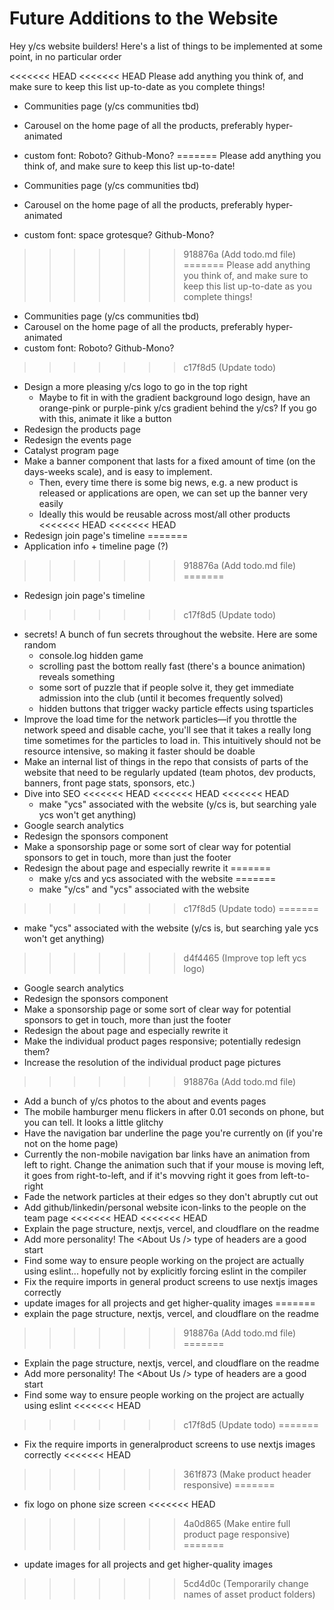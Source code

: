 # Future Additions to the Website

Hey y/cs website builders! Here's a list of things to be implemented at some point, in no particular order

<<<<<<< HEAD
<<<<<<< HEAD
Please add anything you think of, and make sure to keep this list up-to-date as you complete things!

- Communities page (y/cs communities tbd)
- Carousel on the home page of all the products, preferably hyper-animated
- custom font: Roboto? Github-Mono?
=======
Please add anything you think of, and make sure to keep this list up-to-date!

- Communities page (y/cs communities tbd)
- Carousel on the home page of all the products, preferably hyper-animated
- custom font: space grotesque? Github-Mono?
>>>>>>> 918876a (Add todo.md file)
=======
Please add anything you think of, and make sure to keep this list up-to-date as you complete things!

- Communities page (y/cs communities tbd)
- Carousel on the home page of all the products, preferably hyper-animated
- custom font: Roboto? Github-Mono?
>>>>>>> c17f8d5 (Update todo)
- Design a more pleasing y/cs logo to go in the top right
  - Maybe to fit in with the gradient background logo design, have an orange-pink or purple-pink y/cs gradient behind the y/cs? If you go with this, animate it like a button
- Redesign the products page
- Redesign the events page
- Catalyst program page
- Make a banner component that lasts for a fixed amount of time (on the days-weeks scale), and is easy to implement.
  - Then, every time there is some big news, e.g. a new product is released or applications are open, we can set up the banner very easily
  - Ideally this would be reusable across most/all other products
<<<<<<< HEAD
<<<<<<< HEAD
- Redesign join page's timeline
=======
- Application info + timeline page (?)
>>>>>>> 918876a (Add todo.md file)
=======
- Redesign join page's timeline
>>>>>>> c17f8d5 (Update todo)
- secrets! A bunch of fun secrets throughout the website. Here are some random
  - console.log hidden game
  - scrolling past the bottom really fast (there's a bounce animation) reveals something
  - some sort of puzzle that if people solve it, they get immediate admission into the club (until it becomes frequently solved)
  - hidden buttons that trigger wacky particle effects using tsparticles
- Improve the load time for the network particles—if you throttle the network speed and disable cache, you'll see that it takes a really long time sometimes for the particles to load in. This intuitively should not be resource intensive, so making it faster should be doable
- Make an internal list of things in the repo that consists of parts of the website that need to be regularly updated (team photos, dev products, banners, front page stats, sponsors, etc.)
- Dive into SEO
<<<<<<< HEAD
<<<<<<< HEAD
<<<<<<< HEAD
  - make "ycs" associated with the website (y/cs is, but searching yale ycs won't get anything)
- Google search analytics
- Redesign the sponsors component
- Make a sponsorship page or some sort of clear way for potential sponsors to get in touch, more than just the footer
- Redesign the about page and especially rewrite it
=======
  - make y/cs and ycs associated with the website
=======
  - make "y/cs" and "ycs" associated with the website
>>>>>>> c17f8d5 (Update todo)
=======
  - make "ycs" associated with the website (y/cs is, but searching yale ycs won't get anything)
>>>>>>> d4f4465 (Improve top left ycs logo)
- Google search analytics
- Redesign the sponsors component
- Make a sponsorship page or some sort of clear way for potential sponsors to get in touch, more than just the footer
- Redesign the about page and especially rewrite it
- Make the individual product pages responsive; potentially redesign them?
- Increase the resolution of the individual product page pictures
>>>>>>> 918876a (Add todo.md file)
- Add a bunch of y/cs photos to the about and events pages
- The mobile hamburger menu flickers in after 0.01 seconds on phone, but you can tell. It looks a little glitchy
- Have the navigation bar underline the page you're currently on (if you're not on the home page)
- Currently the non-mobile navigation bar links have an animation from left to right. Change the animation such that if your mouse is moving left, it goes from right-to-left, and if it's movving right it goes from left-to-right
- Fade the network particles at their edges so they don't abruptly cut out
- Add github/linkedin/personal website icon-links to the people on the team page
<<<<<<< HEAD
<<<<<<< HEAD
- Explain the page structure, nextjs, vercel, and cloudflare on the readme
- Add more personality! The &lt;About Us /&gt; type of headers are a good start
- Find some way to ensure people working on the project are actually using eslint... hopefully not by explicitly forcing eslint in the compiler
- Fix the require imports in general product screens to use nextjs images correctly
- update images for all projects and get higher-quality images
=======
- explain the page structure, nextjs, vercel, and cloudflare on the readme
>>>>>>> 918876a (Add todo.md file)
=======
- Explain the page structure, nextjs, vercel, and cloudflare on the readme
- Add more personality! The &lt;About Us /&gt; type of headers are a good start
- Find some way to ensure people working on the project are actually using eslint
<<<<<<< HEAD
>>>>>>> c17f8d5 (Update todo)
=======
- Fix the require imports in generalproduct screens to use nextjs images correctly
<<<<<<< HEAD
>>>>>>> 361f873 (Make product header responsive)
=======
- fix logo on phone size screen
<<<<<<< HEAD
>>>>>>> 4a0d865 (Make entire full product page responsive)
=======
- update images for all projects and get higher-quality images
>>>>>>> 5cd4d0c (Temporarily change names of asset product folders)
